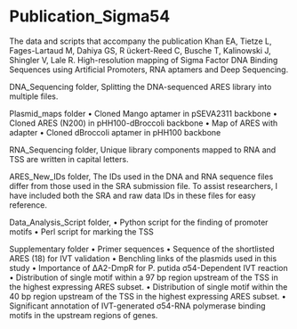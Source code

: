 # Publication_Sigma54
The data and scripts that accompany the publication Khan EA, Tietze L, Fages-Lartaud M, Dahiya GS, R ̈uckert-Reed C, Busche T, Kalinowski J, Shingler V, Lale R. High-resolution mapping of Sigma Factor DNA Binding Sequences using Artificial Promoters, RNA aptamers and Deep Sequencing.

DNA_Sequencing folder, Splitting the DNA-sequenced ARES library into multiple files.

Plasmid_maps folder • Cloned Mango aptamer in pSEVA2311 backbone • Cloned ARES (N200) in pHH100-dBroccoli backbone • Map of ARES with adapter • Cloned dBroccoli aptamer in pHH100 backbone

RNA_Sequencing folder, Unique library components mapped to RNA and TSS are written in capital letters.

ARES_New_IDs folder, The IDs used in the DNA and RNA sequence files differ from those used in the SRA submission file. To assist researchers, I have included both the SRA and raw data IDs in these files for easy reference.

Data_Analysis_Script folder, • Python script for the finding of promoter motifs • Perl script for marking the TSS

Supplementary folder • Primer sequences • Sequence of the shortlisted ARES (18) for IVT validation • Benchling links of the plasmids used in this study • Importance of ΔA2-DmpR for P. putida σ54-Dependent IVT reaction • Distribution of single motif within a 97 bp region upstream of the TSS in the highest expressing ARES subset. • Distribution of single motif within the 40 bp region upstream of the TSS in the highest expressing ARES subset. • Significant annotation of IVT-generated σ54-RNA polymerase binding motifs in the upstream regions of genes.
